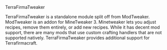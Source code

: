 TerraFirmaTweaker

TerraFirmaTweaker is a standalone module split off from ModTweaker. ModTweaker is an addon for MineTweaker 3. Minetweaker lets you adjust recipes, remove them entirely, or add new recipes. While it has decent mod support, there are many mods that use custom crafting handlers that are not supported natively. TerraFirmaTweaker provides additional support for Terrafirmacraft.
